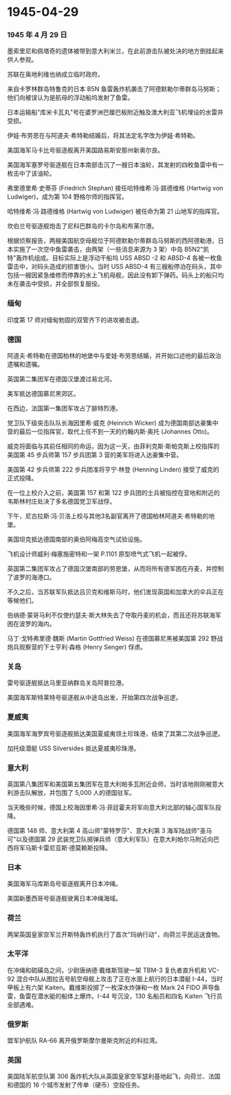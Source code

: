 # 1945-04-29

### 1945 年 4 月 29 日

墨索里尼和佩塔奇的遗体被带到意大利米兰，在此前游击队被处决的地方倒挂起来供人参观。

苏联在奥地利维也纳成立临时政府。

来自卡罗林群岛特鲁克的日本 B5N
鱼雷轰炸机袭击了阿德默勒尔蒂群岛马努斯；他们向被误认为是航母的浮动船坞发射了鱼雷。

日本运输船"库米卡瓦丸"号在婆罗洲巴厘巴板附近触及澳大利亚飞机埋设的水雷并受损。

伊娃·布劳恩在与阿道夫·希特勒结婚后，将其法定名字改为伊娃·希特勒。

美国海军马卡比号驱逐舰离开美国路易斯安那州新奥尔良。

美国海军塞罗号驱逐舰在日本南部击沉了一艘日本油轮，其发射的四枚鱼雷中有一枚击中了该油轮。

弗里德里希·史蒂芬 (Friedrich Stephan) 接任哈特维希·冯·路德维格 (Hartwig
von Ludwiger)，成为第 104 野格尔师的指挥官。

哈特维希·冯·路德维格 (Hartwig von Ludwiger) 被任命为第 21
山地军的指挥官。

坎伯兰号驱逐舰炮击了尼科巴群岛的卡尔岛和布莱尔港。

根据侦察报告，两艘美国航空母舰位于阿德默勒尔蒂群岛马努斯的西阿德勒港，日本实施了一次空中鱼雷袭击，由两架（一些消息来源为
3 架）中岛 B5N2"凯特"轰炸机组成。目标实际上是浮动干船坞 USS ABSD -2 和
ABSD-4 各被一枚鱼雷击中，对码头造成的损害很小。当时 USS ABSD-4
有三艘船停泊在码头，其中包括一艘因紧急维修而停靠的水上飞机母舰，因此没有卸下弹药。码头上的船只均未在袭击中受损，并全部恢复服役。

### 缅甸

印度第 17 师对缅甸勃固的双管齐下的进攻被击退。

### 德国

阿道夫·希特勒在德国柏林的地堡中与爱娃·布劳恩结婚，并开始口述他的最后政治遗嘱和遗嘱。

英国第二集团军在德国汉堡渡过易北河。

美军抵达德国慕尼黑郊区。

在西边，法国第一集团军攻占了腓特烈港。

党卫队下级突击队队长海因里希·威克 (Heinrich Wicker)
成为德国南部达豪集中营的最后一位指挥官，取代上任不到一天的约翰内斯·奥托
(Johannes Otto)。

威克将面临与其前任相同的命运，因为这一天，由菲利克斯·斯帕克斯上校指挥的美国第
45 步兵师第 157 步兵团第 3 营的美军将进入达豪集中营。

美国第 42 步兵师第 222 步兵团准将亨宁·林登 (Henning Linden)
接受了威克的正式投降。

在一位上校介入之前，美国第 157 和第 122
步兵团的士兵被指控在营地和附近的韦斯林村庄处决了多名德国党卫军战俘。

下午，尼古拉斯·冯·贝洛上校与其他3名副官离开了德国柏林阿道夫·希特勒的地堡。

美国坦克抵达德国南部的奥伯阿梅高空气试验设施。

飞机设计师威利·梅塞施密特和一架 P.1101 原型喷气式飞机一起被俘。

英国第二集团军攻占了德国汉堡南部的劳恩堡，从而将所有德军困在丹麦，并控制了波罗的海港口。

不久之后，当苏联军队抵达吕贝克和维斯马时，他们发现英国和加拿大的伞兵正在等候他们。

伯纳德·蒙哥马利不仅使约瑟夫·斯大林失去了夺取丹麦的机会，而且还将苏联海军困在波罗的海内。

马丁·戈特弗里德·魏斯 (Martin Gottfried Weiss) 在德国慕尼黑被美国第 292
野战炮兵观察营的下士亨利·森格 (Henry Senger) 俘虏。

### 关岛

雷号驱逐舰抵达马里亚纳群岛关岛阿普拉港。

美国海军斯特莱特号驱逐舰从中途岛出发，开始第四次战争巡逻。

### 夏威夷

美国海军海罗宾号驱逐舰抵达美国夏威夷领土珍珠港，结束了其第二次战争巡逻。

加托级潜艇 USS Silversides 抵达夏威夷珍珠港。

### 意大利

英国第八集团军和美国第五集团军在意大利帕多瓦附近会师，当时该地刚刚被意大利游击队解放，并包围了
5,000 人的德国驻军。

当天晚些时候，德国上校海因里希·冯·菲廷霍夫将军向意大利北部的轴心国军队投降。

德国第 148 师、意大利第 4 高山师"蒙特罗莎"、意大利第 3
海军陆战师"圣马可"以及德国第 29
武装党卫队掷弹兵师（意大利军队）在意大利帕尔马附近向巴西将军马斯卡雷尼亚斯·德莫赖斯投降。

### 日本

美国海军马库斯岛号驱逐舰离开日本冲绳。

美国新墨西哥号驱逐舰驶离日本冲绳海域。

### 荷兰

两架英国皇家空军兰开斯特轰炸机执行了首次"玛纳行动"，向荷兰平民运送食物。

### 太平洋

在冲绳和硫磺岛之间，少尉唐纳德·戴维斯驾驶一架 TBM-3 复仇者直升机和 VC-92
混合中队从图拉吉号航空母舰上攻击了正在水面上航行的日本潜艇
I-44，当时甲板上有六架 Kaiten。戴维斯投掷了一枚深水炸弹和一枚 Mark 24
FIDO 声导鱼雷，鱼雷在潜水艇的船体上爆炸。I-44 号沉没，130 名船员和四名
Kaiten 飞行员全部遇难。

### 俄罗斯

盟军护航队 RA-66 离开俄罗斯摩尔曼斯克附近的科拉湾。

### 英国

美国陆军航空队第 306
轰炸机大队从英国皇家空军瑟利基地起飞，向荷兰、法国和德国的 16
个城市发射了传单（硬币）空投任务。